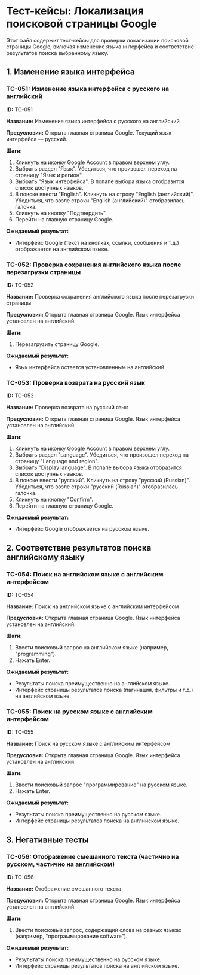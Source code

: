 # Тест-кейсы: Локализация поисковой страницы Google

Этот файл содержит тест-кейсы для проверки локализации поисковой страницы Google, включая изменение языка интерфейса и соответствие результатов поиска выбранному языку.

## 1. Изменение языка интерфейса

### TC-051: Изменение языка интерфейса с русского на английский

**ID:** TC-051

**Название:** Изменение языка интерфейса с русского на английский

**Предусловия:** Открыта главная страница Google. Текущий язык интерфейса — русский.

**Шаги:**

1.  Кликнуть на иконку Google Account в правом верхнем углу.
2.  Выбрать раздел "Язык". Убедиться, что произошел переход на страницу "Язык и регион".
3.  Выбрать "Язык интерфейса". В попапе выбора языка отобразится список доступных языков.
4.  В поиске ввести "English". Кликнуть на строку "English (английский)". Убедиться, что возле строки "English (английский)" отобразилась галочка.
5.  Кликнуть на кнопку "Подтвердить".
6.  Перейти на главную страницу Google.

**Ожидаемый результат:**

*   Интерфейс Google (текст на кнопках, ссылки, сообщения и т.д.) отображается на английском языке.

### TC-052: Проверка сохранения английского языка после перезагрузки страницы

**ID:** TC-052

**Название:** Проверка сохранения английского языка после перезагрузки страницы

**Предусловия:** Открыта главная страница Google. Язык интерфейса установлен на английский.

**Шаги:**

1.  Перезагрузить страницу Google.

**Ожидаемый результат:**

*   Язык интерфейса остается установленным на английский.

### TC-053: Проверка возврата на русский язык

**ID:** TC-053

**Название:** Проверка возврата на русский язык

**Предусловия:** Открыта главная страница Google. Язык интерфейса установлен на английский.

**Шаги:**

1.  Кликнуть на иконку Google Account в правом верхнем углу.
2.  Выбрать раздел "Language". Убедиться, что произошел переход на страницу "Language and region".
3.  Выбрать "Display language". В попапе выбора языка отобразится список доступных языков.
4.  В поиске ввести "русский". Кликнуть на строку "русский (Russian)". Убедиться, что возле строки "русский (Russian)" отобразилась галочка.
5.  Кликнуть на кнопку "Confirm".
6.  Перейти на главную страницу Google.

**Ожидаемый результат:**

*   Интерфейс Google отображается на русском языке.

## 2. Соответствие результатов поиска английскому языку

### TC-054: Поиск на английском языке с английским интерфейсом

**ID:** TC-054

**Название:** Поиск на английском языке с английским интерфейсом

**Предусловия:** Открыта главная страница Google. Язык интерфейса установлен на английский.

**Шаги:**

1.  Ввести поисковый запрос на английском языке (например, "programming").
2.  Нажать Enter.

**Ожидаемый результат:**

*   Результаты поиска преимущественно на английском языке.
*   Интерфейс страницы результатов поиска (пагинация, фильтры и т.д.) на английском языке.

### TC-055: Поиск на русском языке с английским интерфейсом

**ID:** TC-055

**Название:** Поиск на русском языке с английским интерфейсом

**Предусловия:** Открыта главная страница Google. Язык интерфейса установлен на английский.

**Шаги:**

1.  Ввести поисковый запрос "программирование" на русском языке.
2.  Нажать Enter.

**Ожидаемый результат:**

*   Результаты поиска преимущественно на русском языке.
*   Интерфейс страницы результатов поиска на английском языке.

## 3. Негативные тесты

### TC-056: Отображение смешанного текста (частично на русском, частично на английском)

**ID:** TC-056

**Название:** Отображение смешанного текста

**Предусловия:** Открыта главная страница Google. Язык интерфейса установлен на английский.

**Шаги:**

1.  Ввести поисковый запрос, содержащий слова на разных языках (например, "программирование software").

**Ожидаемый результат:**

*   Результаты поиска преимущественно на русском языке.
*   Интерфейс страницы результатов поиска на английском языке.